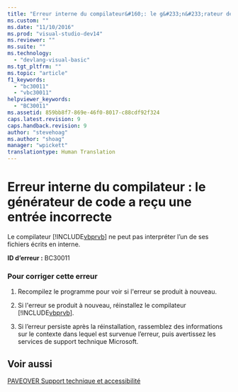```yaml
---
title: "Erreur interne du compilateur&#160;: le g&#233;n&#233;rateur de code a re&#231;u une entr&#233;e incorrecte | Microsoft Docs"
ms.custom: ""
ms.date: "11/10/2016"
ms.prod: "visual-studio-dev14"
ms.reviewer: ""
ms.suite: ""
ms.technology: 
  - "devlang-visual-basic"
ms.tgt_pltfrm: ""
ms.topic: "article"
f1_keywords: 
  - "bc30011"
  - "vbc30011"
helpviewer_keywords: 
  - "BC30011"
ms.assetid: 859bb8f7-869e-46f0-8017-c88cdf92f324
caps.latest.revision: 9
caps.handback.revision: 9
author: "stevehoag"
ms.author: "shoag"
manager: "wpickett"
translationtype: Human Translation
---
```

# Erreur interne du compilateur&#160;: le g&#233;n&#233;rateur de code a re&#231;u une entr&#233;e incorrecte
Le compilateur [!INCLUDE[vbprvb](../../csharp/programming-guide/concepts/linq/includes/vbprvb_md.md)] ne peut pas interpréter l’un de ses fichiers écrits en interne.  
  
 **ID d’erreur :** BC30011  
  
### Pour corriger cette erreur  
  
1.  Recompilez le programme pour voir si l'erreur se produit à nouveau.  
  
2.  Si l'erreur se produit à nouveau, réinstallez le compilateur [!INCLUDE[vbprvb](../../csharp/programming-guide/concepts/linq/includes/vbprvb_md.md)].  
  
3.  Si l’erreur persiste après la réinstallation, rassemblez des informations sur le contexte dans lequel est survenue l’erreur, puis avertissez les services de support technique Microsoft.  
  
## Voir aussi  
 [PAVEOVER Support technique et accessibilité](http://msdn.microsoft.com/fr-fr/14e1d293-7b6d-40a6-bf3e-a92f8ee6c88c)